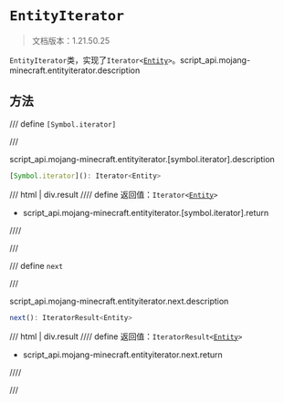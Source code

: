 # `EntityIterator`

> 文档版本：1.21.50.25

`EntityIterator`类，实现了<code>Iterator&lt;<a href="../entity/">Entity</a>&gt;</code>。script_api.mojang-minecraft.entityiterator.description

## 方法

/// define
`[Symbol.iterator]`


///

script_api.mojang-minecraft.entityiterator.[symbol.iterator].description

```js
[Symbol.iterator](): Iterator<Entity>
```

/// html | div.result
//// define
返回值：<code>Iterator&lt;<a href="../entity/">Entity</a>&gt;</code>

- script_api.mojang-minecraft.entityiterator.[symbol.iterator].return


////

///


/// define
`next`


///

script_api.mojang-minecraft.entityiterator.next.description

```js
next(): IteratorResult<Entity>
```

/// html | div.result
//// define
返回值：<code>IteratorResult&lt;<a href="../entity/">Entity</a>&gt;</code>

- script_api.mojang-minecraft.entityiterator.next.return


////

///

